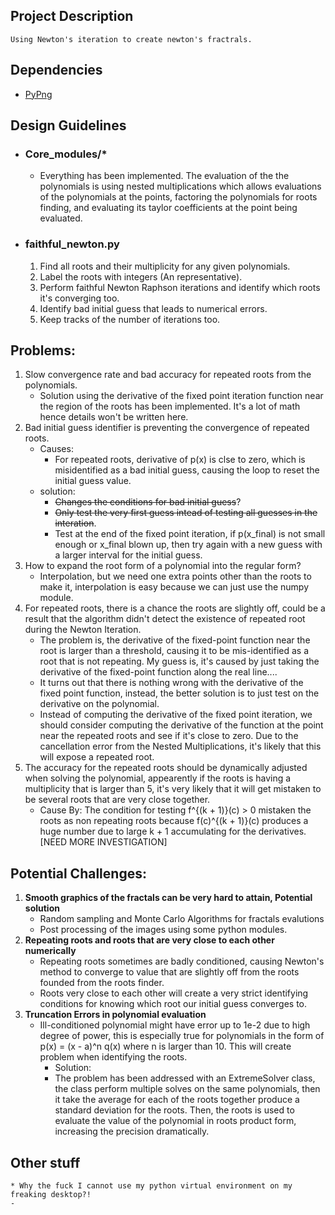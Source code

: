 ## Project Description
    Using Newton's iteration to create newton's fractrals. 
## Dependencies
- [PyPng](https://github.com/drj11/pypng)
 
## Design Guidelines
- ### Core_modules/*
    - Everything has been implemented. The evaluation of the the polynomials is using nested multiplications which allows evaluations of the polynomials at the points, factoring the polynomials for roots finding, and evaluating its taylor coefficients at the point being evaluated. 
- ### faithful_newton.py
    1. Find all roots and their multiplicity for any given polynomials. 
    2. Label the roots with integers (An representative). 
    3. Perform faithful Newton Raphson iterations and identify which roots it's converging too. 
    4. Identify bad initial guess that leads to numerical errors.
    5. Keep tracks of the number of iterations too.  
 
## Problems: 
1. Slow convergence rate and bad accuracy for repeated roots 
from the polynomials. 
    * Solution using the derivative of the fixed point iteration function 
    near the region of the roots has been implemented. It's a lot of math
    hence details won't be written here. 
2. Bad initial guess identifier is preventing the convergence of repeated roots. 
    * Causes: 
        * For repeated roots, derivative of p(x) is clse to zero, which is misidentified as a bad initial guess, causing the loop to reset the initial guess value. 
    * solution: 
        * ~~Changes the conditions for bad initial guess~~? 
        * ~~Only test the very first guess intead of testing all guesses in the interation~~.
        * Test at the end of the fixed point iteration, if p(x_final) is not small enough or x_final blown up, then try again with a new guess with a larger interval for the initial guess.  
3. How to expand the root form of a polynomial into the regular form? 
    * Interpolation, but we need one extra points other than the roots to make it, interpolation is easy because we can just use the numpy module. 
4. For repeated roots, there is a chance the roots are slightly off, could be a result that the algorithm didn't detect the existence of repeated root during the Newton Iteration. 
   * The problem is, the derivative of the fixed-point function near the root is larger than a threshold, causing it to be mis-identified as a root that is not repeating. My guess is, it's caused by just taking the derivative of the fixed-point function along the real line.... 
   * It turns out that there is nothing wrong with the derivative of the fixed point function, instead, the better solution is to just test on the derivative on the polynomial. 
   * Instead of computing the derivative of the fixed point iteration, we should consider computing the derivative of the function at the point near the repeated roots and see if it's close to zero. Due to the cancellation error from the Nested Multiplications, it's likely that this will expose a repeated root. 
5. The accuracy for the repeated roots should be dynamically adjusted when solving the polynomial, appearently if the roots is having a multiplicity that is larger than 5, it's very likely that it will get mistaken to be several roots that are very close together. 
    * Cause By: 
        The condition for testing f^{(k + 1)}(c) > 0 mistaken the roots as non repeating roots because f(c)^{(k + 1)}(c) produces a huge number due to large k + 1 accumulating for the derivatives. \[NEED MORE INVESTIGATION\]
    
        
## Potential Challenges: 
1. **Smooth graphics of the fractals can be very hard to attain, Potential solution**
    * Random sampling and Monte Carlo Algorithms for fractals evalutions
    * Post processing of the images using some python modules. 
2. **Repeating roots and roots that are very close to each other numerically**
    * Repeating roots sometimes are badly conditioned, causing Newton's method to converge to value that are slightly off from the roots founded from the roots finder. 
    * Roots very close to each other will create a very strict identifying conditions for knowing which root our initial guess converges to. 
3. **Truncation Errors in polynomial evaluation** 
    * Ill-conditioned polynomial might have error up to 1e-2 due to high degree of power, this is especially true for polynomials in the form of p(x) = (x - a)^n q(x) where n is larger than 10. This will create problem when identifying the 
    roots. 
        * Solution: 
        * The problem has been addressed with an ExtremeSolver class, the class perform multiple solves on the same polynomials, then it take the average for each of the roots together produce a standard deviation for the roots. Then, the roots is used to evaluate the value of the polynomial in roots product form, increasing the precision dramatically. 
       
        
        
## Other stuff
    * Why the fuck I cannot use my python virtual environment on my freaking desktop?!
    - 